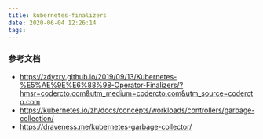 ```yaml
---
title: kubernetes-finalizers
date: 2020-06-04 12:26:14
tags:
---
```


### 参考文档
- https://zdyxry.github.io/2019/09/13/Kubernetes-%E5%AE%9E%E6%88%98-Operator-Finalizers/?hmsr=codercto.com&utm_medium=codercto.com&utm_source=codercto.com
- https://kubernetes.io/zh/docs/concepts/workloads/controllers/garbage-collection/
- https://draveness.me/kubernetes-garbage-collector/